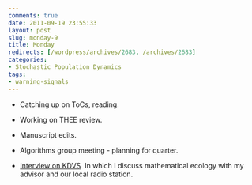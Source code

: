 ```yaml
---
comments: true
date: 2011-09-19 23:55:33
layout: post
slug: monday-9
title: Monday
redirects: [/wordpress/archives/2683, /archives/2683]
categories:
- Stochastic Population Dynamics
tags:
- warning-signals
---
```



	
  * Catching up on ToCs, reading.

	
  * Working on THEE review.

	
  * Manuscript edits.

	
  * Algorithms group meeting - planning for quarter.

	
  * [Interview on KDVS](http://library.kdvs.org/archive/view/show_id/1864)  In which I discuss mathematical ecology with my advisor and our local radio station.



